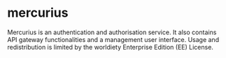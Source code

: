 # mercurius
Mercurius is an authentication and authorisation service. It also contains API gateway functionalities and a management 
user interface. Usage and redistribution is limited by the worldiety Enterprise Edition (EE) License.
